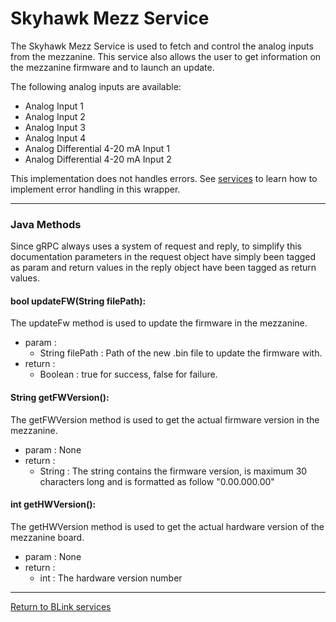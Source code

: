 # Skyhawk Mezz Service

The Skyhawk Mezz Service is used to fetch and control the analog inputs from the mezzanine. This service also allows the user to get information on the mezzanine firmware and to launch an update.

The following analog inputs are available:

- Analog Input 1
- Analog Input 2
- Analog Input 3
- Analog Input 4
- Analog Differential 4-20 mA Input 1
- Analog Differential 4-20 mA Input 2

This implementation does not handles errors. See [services](services.md) to learn how to implement error handling in this wrapper.

------

### Java Methods

Since gRPC always uses a system of request and reply, to simplify this documentation parameters in the request object have simply been tagged as param and return values in the reply object have been tagged as return values.

#### bool updateFW(String filePath):

The updateFw method is used to update the firmware in the mezzanine.<br>

- param  : 
  - String filePath   : Path of the new .bin file to update the firmware with.
- return :
  - Boolean : true for success, false for failure.

#### String getFWVersion():

The getFWVersion method is used to get the actual firmware version in the mezzanine.

- param  : None
- return : 
  - String : The string contains the firmware version, is maximum 30 characters long and is formatted as follow "0.00.000.00"

#### int getHWVersion():

The getHWVersion method is used to get the actual hardware version of the mezzanine board.

- param  : None
- return : 
  - int : The hardware version number	     

------

[Return to BLink services](blinkServices.md)